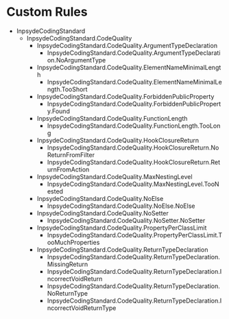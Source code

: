 # Custom Rules

- InpsydeCodingStandard
    - InpsydeCodingStandard.CodeQuality
        - InpsydeCodingStandard.CodeQuality.ArgumentTypeDeclaration
            - InpsydeCodingStandard.CodeQuality.ArgumentTypeDeclaration.NoArgumentType
        - InpsydeCodingStandard.CodeQuality.ElementNameMinimalLength
            - InpsydeCodingStandard.CodeQuality.ElementNameMinimalLength.TooShort
        - InpsydeCodingStandard.CodeQuality.ForbiddenPublicProperty
            - InpsydeCodingStandard.CodeQuality.ForbiddenPublicProperty.Found
        - InpsydeCodingStandard.CodeQuality.FunctionLength
            - InpsydeCodingStandard.CodeQuality.FunctionLength.TooLong
        - InpsydeCodingStandard.CodeQuality.HookClosureReturn
            - InpsydeCodingStandard.CodeQuality.HookClosureReturn.NoReturnFromFilter 
            - InpsydeCodingStandard.CodeQuality.HookClosureReturn.ReturnFromAction 
        - InpsydeCodingStandard.CodeQuality.MaxNestingLevel
            - InpsydeCodingStandard.CodeQuality.MaxNestingLevel.TooNested
        - InpsydeCodingStandard.CodeQuality.NoElse
            - InpsydeCodingStandard.CodeQuality.NoElse.NoElse
        - InpsydeCodingStandard.CodeQuality.NoSetter
            - InpsydeCodingStandard.CodeQuality.NoSetter.NoSetter
        - InpsydeCodingStandard.CodeQuality.PropertyPerClassLimit
            - InpsydeCodingStandard.CodeQuality.PropertyPerClassLimit.TooMuchProperties
        - InpsydeCodingStandard.CodeQuality.ReturnTypeDeclaration
            - InpsydeCodingStandard.CodeQuality.ReturnTypeDeclaration.MissingReturn
            - InpsydeCodingStandard.CodeQuality.ReturnTypeDeclaration.IncorrectVoidReturn
            - InpsydeCodingStandard.CodeQuality.ReturnTypeDeclaration.NoReturnType
            - InpsydeCodingStandard.CodeQuality.ReturnTypeDeclaration.IncorrectVoidReturnType
